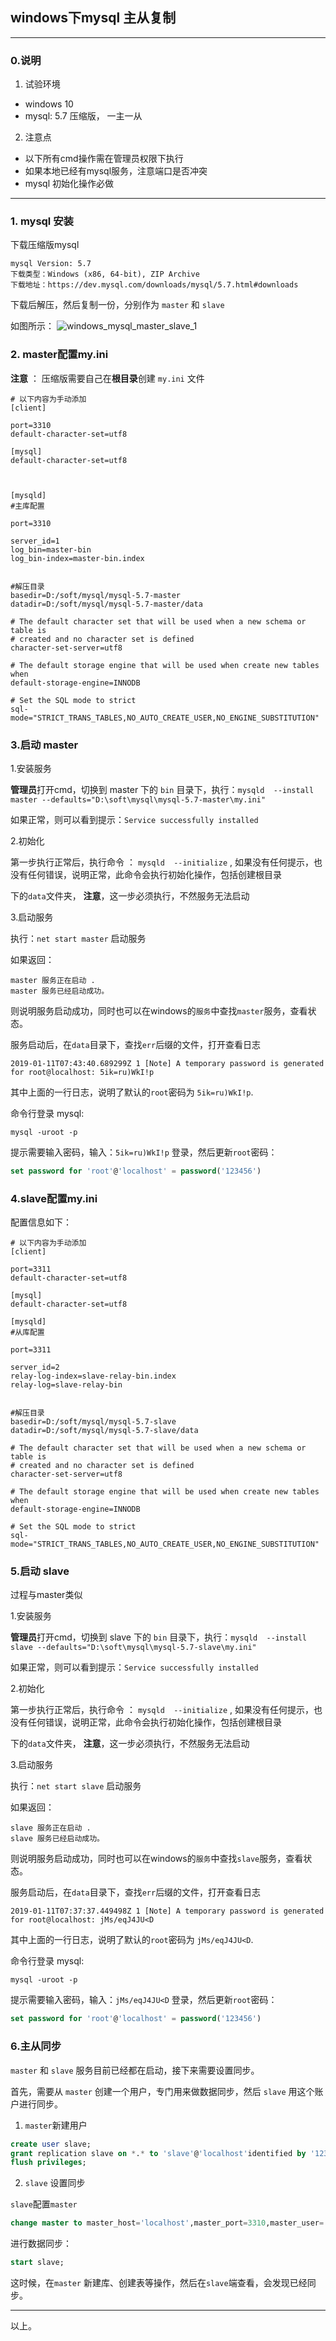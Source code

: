 ##  windows下mysql 主从复制

---

### 0.说明

1. 试验环境

- windows 10
- mysql: 5.7 压缩版， 一主一从

2. 注意点

- 以下所有cmd操作需在管理员权限下执行
- 如果本地已经有mysql服务，注意端口是否冲突
- mysql 初始化操作必做

---


### 1. mysql 安装

下载压缩版mysql

    mysql Version: 5.7
    下载类型：Windows (x86, 64-bit), ZIP Archive
    下载地址：https://dev.mysql.com/downloads/mysql/5.7.html#downloads
    
下载后解压，然后复制一份，分别作为 `master`  和 `slave`

如图所示：
![windows_mysql_master_slave_1](../images/windows_mysql_master_slave_1.png)



### 2. master配置my.ini

**注意** ： 压缩版需要自己在**根目录**创建 `my.ini` 文件

```lombok.config
# 以下内容为手动添加
[client]

port=3310
default-character-set=utf8

[mysql]
default-character-set=utf8



[mysqld]
#主库配置

port=3310

server_id=1
log_bin=master-bin
log_bin-index=master-bin.index


#解压目录
basedir=D:/soft/mysql/mysql-5.7-master
datadir=D:/soft/mysql/mysql-5.7-master/data

# The default character set that will be used when a new schema or table is
# created and no character set is defined
character-set-server=utf8

# The default storage engine that will be used when create new tables when
default-storage-engine=INNODB

# Set the SQL mode to strict
sql-mode="STRICT_TRANS_TABLES,NO_AUTO_CREATE_USER,NO_ENGINE_SUBSTITUTION"
```


### 3.启动 master

1.安装服务

**管理员**打开cmd，切换到 master 下的 `bin` 目录下，执行：`mysqld  --install master --defaults="D:\soft\mysql\mysql-5.7-master\my.ini"`

如果正常，则可以看到提示：`Service successfully installed`

2.初始化

第一步执行正常后，执行命令 ： `mysqld  --initialize` , 如果没有任何提示，也没有任何错误，说明正常，此命令会执行初始化操作，包括创建根目录

下的`data`文件夹， **注意**，这一步必须执行，不然服务无法启动

3.启动服务

执行：`net start master` 启动服务

如果返回：

    master 服务正在启动 .    
    master 服务已经启动成功。
    
则说明服务启动成功，同时也可以在windows的`服务`中查找`master`服务，查看状态。

服务启动后，在`data`目录下，查找`err`后缀的文件，打开查看日志

```log
2019-01-11T07:43:40.689299Z 1 [Note] A temporary password is generated for root@localhost: 5ik=ru)WkI!p
```

其中上面的一行日志，说明了默认的`root`密码为 `5ik=ru)WkI!p`.

命令行登录 mysql:

    mysql -uroot -p

提示需要输入密码，输入：`5ik=ru)WkI!p` 登录，然后更新`root`密码：

```sql
set password for 'root'@'localhost' = password('123456')
```


### 4.slave配置my.ini

配置信息如下：

```lombok.config
# 以下内容为手动添加
[client]

port=3311
default-character-set=utf8

[mysql]
default-character-set=utf8

[mysqld]
#从库配置

port=3311

server_id=2
relay-log-index=slave-relay-bin.index
relay-log=slave-relay-bin


#解压目录
basedir=D:/soft/mysql/mysql-5.7-slave
datadir=D:/soft/mysql/mysql-5.7-slave/data

# The default character set that will be used when a new schema or table is
# created and no character set is defined
character-set-server=utf8

# The default storage engine that will be used when create new tables when
default-storage-engine=INNODB

# Set the SQL mode to strict
sql-mode="STRICT_TRANS_TABLES,NO_AUTO_CREATE_USER,NO_ENGINE_SUBSTITUTION"
```


### 5.启动 slave

过程与master类似

1.安装服务

**管理员**打开cmd，切换到 slave 下的 `bin` 目录下，执行：`mysqld  --install slave --defaults="D:\soft\mysql\mysql-5.7-slave\my.ini"`

如果正常，则可以看到提示：`Service successfully installed`

2.初始化

第一步执行正常后，执行命令 ： `mysqld  --initialize` , 如果没有任何提示，也没有任何错误，说明正常，此命令会执行初始化操作，包括创建根目录

下的`data`文件夹， **注意**，这一步必须执行，不然服务无法启动

3.启动服务

执行：`net start slave` 启动服务

如果返回：

    slave 服务正在启动 .    
    slave 服务已经启动成功。
    
则说明服务启动成功，同时也可以在windows的`服务`中查找`slave`服务，查看状态。

服务启动后，在`data`目录下，查找`err`后缀的文件，打开查看日志

```log
2019-01-11T07:37:37.449498Z 1 [Note] A temporary password is generated for root@localhost: jMs/eqJ4JU<D
```

其中上面的一行日志，说明了默认的`root`密码为 `jMs/eqJ4JU<D`.

命令行登录 mysql:

    mysql -uroot -p

提示需要输入密码，输入：`jMs/eqJ4JU<D` 登录，然后更新`root`密码：

```sql
set password for 'root'@'localhost' = password('123456')
```


### 6.主从同步

`master` 和 `slave` 服务目前已经都在启动，接下来需要设置同步。

首先，需要从 `master` 创建一个用户，专门用来做数据同步，然后 `slave` 用这个账户进行同步。


1. `master`新建用户

```sql
create user slave;
grant replication slave on *.* to 'slave'@'localhost'identified by '123456';
flush privileges;
```

2. `slave` 设置同步

`slave`配置`master`

```sql
change master to master_host='localhost',master_port=3310,master_user='slave',master_password='123456',master_log_file='master-bin.000001',master_log_pos=0;
```

进行数据同步：
```sql
start slave;
```


这时候，在`master` 新建库、创建表等操作，然后在`slave`端查看，会发现已经同步。


---

以上。